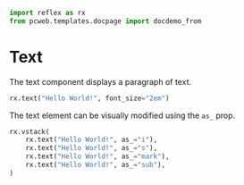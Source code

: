 ```python exec
import reflex as rx
from pcweb.templates.docpage import docdemo_from
```

# Text

The text component displays a paragraph of text.

```python demo
rx.text("Hello World!", font_size="2em")
```

The text element can be visually modified using the `as_` prop.

```python demo
rx.vstack(
    rx.text("Hello World!", as_="i"),
    rx.text("Hello World!", as_="s"),
    rx.text("Hello World!", as_="mark"),
    rx.text("Hello World!", as_="sub"),
)
```
